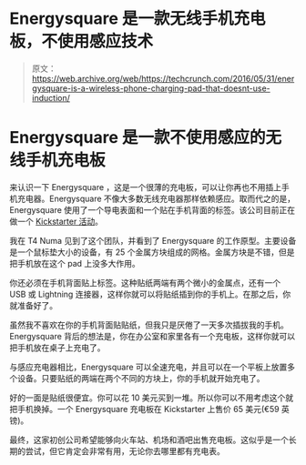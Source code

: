 # Energysquare 是一款无线手机充电板，不使用感应技术

> 原文：<https://web.archive.org/web/https://techcrunch.com/2016/05/31/energysquare-is-a-wireless-phone-charging-pad-that-doesnt-use-induction/>

# Energysquare 是一款不使用感应的无线手机充电板

来认识一下 Energysquare ，这是一个很薄的充电板，可以让你再也不用插上手机充电器。Energysquare 不像大多数无线充电器那样依赖感应。取而代之的是，Energysquare 使用了一个导电表面和一个贴在手机背面的标签。该公司目前正在做一个 [Kickstarter 活动](https://web.archive.org/web/20221006023110/https://www.kickstarter.com/projects/700146891/energysquare-always-stay-charged)。

我在 T4 Numa 见到了这个团队，并看到了 Energysquare 的工作原型。主要设备是一个鼠标垫大小的设备，有 25 个金属方块组成的网格。金属方块是不错，但是把手机放在这个 pad 上没多大作用。

你还必须在手机背面贴上标签。这种贴纸两端有两个微小的金属点，还有一个 USB 或 Lightning 连接器，这样你就可以将贴纸插到你的手机上。在那之后，你就准备好了。

虽然我不喜欢在你的手机背面贴贴纸，但我只是厌倦了一天多次插拔我的手机。Energysquare 背后的想法是，你在办公室和家里各有一个充电板，这样你就可以把手机放在桌子上充电了。

与感应充电器相比，Energysquare 可以全速充电，并且可以在一个平板上放置多个设备。只要贴纸的两端在两个不同的方块上，你的手机就开始充电了。

好的一面是贴纸很便宜。你可以花 10 美元买到一堆。所以你可以不用考虑这个就把手机换掉。一个 Energysquare 充电板在 Kickstarter 上售价 65 美元(€59 英镑)。

最终，这家初创公司希望能够向火车站、机场和酒吧出售充电板。这似乎是一个长期的尝试，但它肯定会非常有用，无论你去哪里都有充电表。